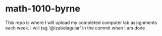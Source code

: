 # math-1010-byrne

This repo is where I will upload my completed computer lab assignments each week. I will tag '@izabelaguiar' in the commit when I am done
